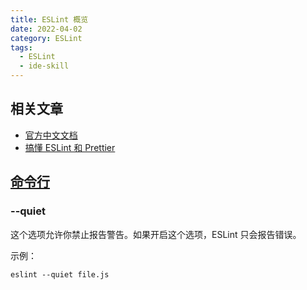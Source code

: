 ```yaml
---
title: ESLint 概览
date: 2022-04-02
category: ESLint
tags:
  - ESLint
  - ide-skill
---
```


<!-- more -->

## 相关文章

- [官方中文文档](https://eslint.bootcss.com/docs/user-guide/getting-started)
- [搞懂 ESLint 和 Prettier](https://zhuanlan.zhihu.com/p/80574300)

## [命令行](https://eslint.bootcss.com/docs/user-guide/getting-started)

### --quiet

这个选项允许你禁止报告警告。如果开启这个选项，ESLint 只会报告错误。

示例：

```
eslint --quiet file.js
```
